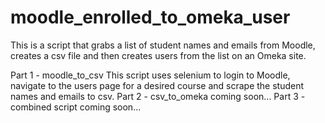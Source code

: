# moodle_enrolled_to_omeka_user
This is a script that grabs a list of student names and emails from Moodle, creates a csv file and then creates users from the list on an Omeka site.

Part 1 - moodle_to_csv
  This script uses selenium to login to Moodle, navigate to the users page for a desired course and scrape the student names and emails to csv.
Part 2 - csv_to_omeka
  coming soon...
Part 3 - combined script 
  coming soon...
